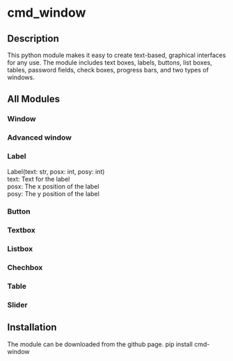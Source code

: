 # cmd_window
## Description

This python module makes it easy to create text-based, graphical interfaces for any use. The module includes text boxes, labels, buttons, list boxes, tables, password fields, check boxes, progress bars, and two types of windows.

## All Modules
### Window
### Advanced window
### Label
Label(text: str, posx: int, posy: int)  
    text: Text for the label  
    posx: The x position of the label  
    posy: The y position of the label  
    
### Button
### Textbox
### Listbox
### Chechbox
### Table  
### Slider

## Installation

The module can be downloaded from the github page.
pip install cmd-window
